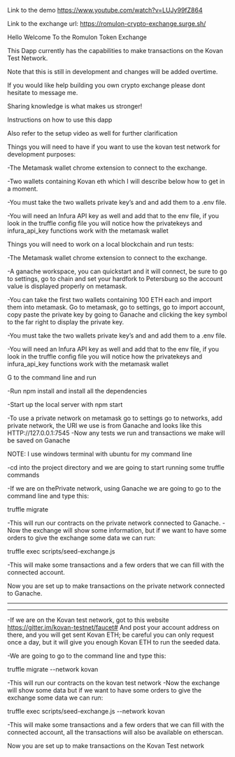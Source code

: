 Link to the demo https://www.youtube.com/watch?v=LUJy99fZ864

Link to the exchange url: https://romulon-crypto-exchange.surge.sh/

Hello Welcome To the Romulon Token Exchange

This Dapp currently has the capabilities to make transactions on the Kovan Test Network.

Note that this is still in development and changes will be added overtime.

If you would like help building you own crypto exchange please dont hesitate to message me.

Sharing knowledge is what makes us stronger!



Instructions on how to use this dapp

Also refer to the setup video as well for further clarification

Things you will need to have if you want to use the kovan test network for development purposes:

-The Metamask wallet chrome extension to connect to the exchange.

-Two wallets containing Kovan eth which I will describe below how to get in a moment.

-You must take the two wallets private key’s and and add them to a .env file.

-You will need an Infura API key as well and add that to the env file, if you look in the truffle config file you will notice how the privatekeys and infura_api_key functions work with the metamask wallet



Things you will need to work on a local blockchain and run tests:

-The Metamask wallet chrome extension to connect to the exchange.

-A ganache workspace, you can quickstart and it will connect, be sure to go to settings, go to chain and set your hardfork to Petersburg so the account value is displayed properly on metamask.

-You can take the first two wallets containing 100 ETH each and import them into metamask. Go to metamask, go to settings, go to import account, copy paste the private key by going to Ganache and clicking the key symbol to the far right to display the private key.

-You must take the two wallets private key’s and and add them to a .env file.

-You will need an Infura API key as well and add that to the env file, if you look in the truffle config file you will notice how the privatekeys and infura_api_key functions work with the metamask wallet

G to the command line and run

-Run npm install and install all the dependencies 

-Start up the local server with npm start

-To use a private network on metamask go to settings go to networks, add private network, the URl we use is from Ganache and looks like this HTTP://127.0.0.1:7545
-Now any tests we run and transactions we make will be saved on Ganache


NOTE: I use windows terminal with ubuntu for my command line


-cd into the project directory and we are going to start running some truffle commands

-If we are on thePrivate network, using Ganache we are going to go to the command line and type this:


truffle migrate


-This will run our contracts on the private network connected to Ganache.
-Now the exchange will show some information, but if we want to have some orders to give the exchange some data we can run:


truffle exec scripts/seed-exchange.js 


-This will make some transactions and a few orders that we can fill with the connected account.

Now you are set up to make transactions on the private network connected to Ganache.

____________________________________________________________________________
____________________________________________________________________________



-If we are on the Kovan test network, got to this website https://gitter.im/kovan-testnet/faucet#
And post your account address on there, and you will get sent Kovan ETH; be careful you can only request once a day, but it will give you enough Kovan ETH to run the seeded data.

-We are going to go to the command line and type this:


truffle migrate --network kovan


-This will run our contracts on the kovan test network
-Now the exchange will show some data but if we want to have some orders to give the exchange some data we can run:


truffle exec scripts/seed-exchange.js --network kovan


-This will make some transactions and a few orders that we can fill with the connected account, all the transactions will also be available on etherscan.

Now you are set up to make transactions on the Kovan Test network



